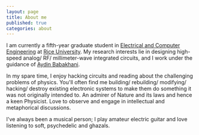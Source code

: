 ```yaml
---
layout: page
title: About me
published: true
categories: about
---
```


I am currently a fifth-year graduate student in [Electrical and Computer Engineering](http://ece.rice.edu) at [Rice University](http://rice.edu). My research interests lie in designing high-speed analog/ RF/ millimeter-wave integrated circuits, and I work under the guidance of [Aydin Babakhani](http://ece.rice.edu/~ab28/).

In my spare time, I enjoy hacking circuits and reading about the challenging problems of physics. You'll often find me building/ rebuilding/ modifying/ hacking/ destroy existing electronic systems to make them do something it was not originally intended to. An admirer of Nature and its laws and hence a keen Physicist. Love to observe and engage in intellectual and metaphorical discussions.

I've always been a musical person; I play amateur electric guitar and love listening to soft, psychedelic and ghazals.

